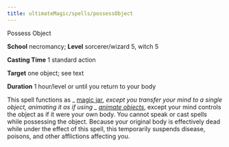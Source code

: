 ```yaml
---
title: ultimateMagic/spells/possessObject
---
```

Possess Object

**School** necromancy; **Level** sorcerer/wizard 5, witch 5

**Casting Time** 1 standard action

**Target** one object; see text

**Duration** 1 hour/level or until you return to your body

This spell functions as _ [magic jar](spells/magicJar#_magic-jar)_, except you transfer your mind to a single object, animating it as if using _ [animate objects](spells/animateObjects#_animate-objects)_, except your mind controls the object as if it were your own body. You cannot speak or cast spells while possessing the object. Because your original body is effectively dead while under the effect of this spell, this temporarily suspends disease, poisons, and other afflictions affecting you.

